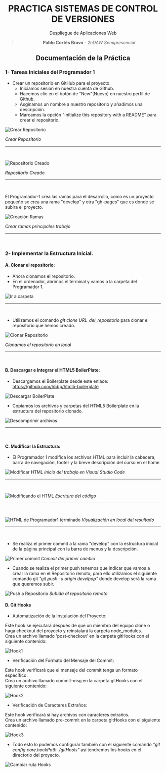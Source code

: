 <center>

# PRACTICA SISTEMAS DE CONTROL DE VERSIONES

Despliegue de Aplicaciones Web

> **Pablo Cortés Bravo** - _2nDAW Semipresencial_

## Documentación de la Práctica

</center>

### 1- Tareas Iniciales del Programador 1</br>

- Crear un repositorio en GitHub para el proyecto.</br>
  - Iniciamos sesion en nuestra cuenta de Github.</br>
  - Hacemos clic en el botón de "New"(Nuevo) en nuestro perfil de Github.</br>
  - Asginamos un nombre a nuestro repositorio y añadimos una descripción.</br>
  - Marcamos la opción "Initialize this repository with a README" para crear el repositorio.</br>

![Crear Repositorio](./doc/img/Captura%20desde%202023-11-05%2012-00-53.png)

_Crear Repositorio_

<hr></br>

![Repositorio Creado](./doc/img/Captura%20desde%202023-11-05%2012-02-07.png)

_Repositorio Creado_

<hr></br>

El Programador-1 crea las ramas para el desarrollo, como es un proyecto pequeño se crea una rama "develop" y otra "gh-pages" que es donde se subira el proyecto.

![Creación Ramas](./doc/img/Captura%20desde%202023-11-06%2019-33-27.png)

_Crear ramas principales trabajo_
<hr></br>

### 2- Implementar la Estructura Inicial.

#### A. Clonar el repositorio:

- Ahora clonamos el repositorio.</br>
- En el ordenador, abrimos el terminal y vamos a la carpeta del Programador 1.</br>

![Ir a carpeta](./doc/img/Captura%20desde%202023-11-05%2012-07-47.png)

<hr></br>

- Utilizamos el comando _git clone URL_del_repositorio_ para clonar el repositorio que hemos creado.


![Clonar Repositorio](./doc/img/Captura%20desde%202023-11-05%2012-08-42.png)

_Clonamos el repositorio en local_
<hr></br>

#### B. Descargar e Integrar el HTML5 BoilerPlate:

- Descargamos el Boilerplate desde este enlace: <https://github.com/h5bp/html5-boilerplate>

![Descargar BoilerPlate](./doc/img/Captura%20desde%202023-11-05%2012-13-52.png)

- Copiamos los archivos y carpetas del HTML5 Boilerplate en la estructura del repositorio clonado.

![Descomprimir archivos](./doc/img/Captura%20desde%202023-11-05%2012-18-55.png)

<hr></br>

#### C. Modificar la Estructura:

- El Programador 1 modifica los archivos HTML para incluir la cabecera, barra de navegación, footer y la breve descripción del curso en el home.

![Modificar HTML](./doc/img/Captura%20desde%202023-11-05%2012-30-13.png)
_Inicio del trabajo en Visual Studio Code_

<hr></br>

![Modificando el HTML](./doc/img/Captura%20desde%202023-11-05%2019-41-14.png)
_Escritura del código_

<hr></br>

![HTML de Programador1 terminado](./doc/img/Captura%20desde%202023-11-05%2020-54-55.png)
_Visualización en local del resultado_

<hr></br>

- Se realiza el primer commit a la rama "develop" con la estructura inicial de la página principal con la barra de menus y la descripción.

![Primer commit](./doc/img/Captura%20desde%202023-11-06%2020-39-19.png)
_Commit del primer cambio_

- Cuando se realiza el primer push tenemos que indicar que vamos a crear la rama en el Repositorio remoto, para ello utilizamos el siguiente comando git *"git push -u origin develpop"* donde develop será la rama que queremos subir.

![Push a Repositorio](./doc/img/Captura%20desde%202023-11-06%2023-16-24.png)
_Subida al repositorio remoto_

#### D. Git Hooks

- Automatización de la Instalación del Proyecto:

Este hook se ejecutará después de que un miembro del equipo clone o haga checkout del proyecto y reinstalará la carpeta node_modules.</br> Crea un archivo llamado 'post-checkout' en la carpeta gitHooks con el siguiente contenido:

![Hook1](./doc/img/Captura%20desde%202023-11-05%2021-27-18.png)

- Verificación del Formato del Mensaje del Commit:

Este hook verificará que el mensaje del commit tenga un formato específico.</br>
Crea un archivo llamado commit-msg en la carpeta gitHooks con el siguiente contenido:

![Hook2](./doc/img/Captura%20desde%202023-11-05%2021-28-28.png)

- Verificación de Caracteres Extraños:

Este hook verificará si hay archivos con caracteres extraños.</br>Crea un archivo llamado pre-commit en la carpeta gitHooks con el siguiente contenido:

![Hook3](./doc/img/Captura%20desde%202023-11-05%2021-28-47.png)

- Todo esto lo podemos configurar también con el siguiente comando *"git config core.hookPath ./gitHools"* así tendremos los hooks en el directorio del proyecto.

![Cambiar ruta Hooks](./doc/img/Captura%20desde%202023-11-06%2022-56-18.png)